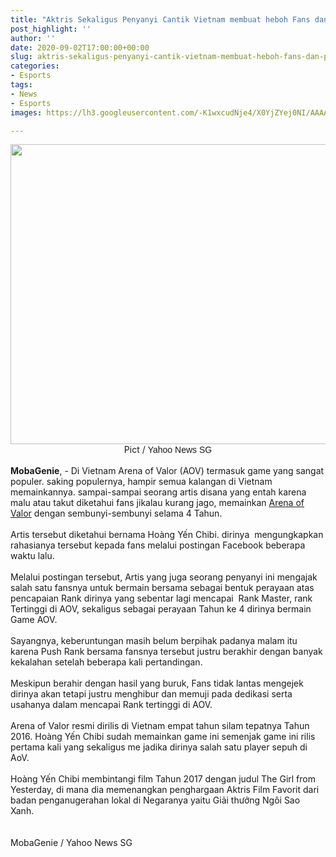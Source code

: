 ```yaml
---
title: "Aktris Sekaligus Penyanyi Cantik Vietnam membuat heboh Fans dan Player Arena of Valor, ini sebabnya! " 
post_highlight: ''
author: ''
date: 2020-09-02T17:00:00+00:00
slug: aktris-sekaligus-penyanyi-cantik-vietnam-membuat-heboh-fans-dan-player-arena-of-valor-ini-sebabnya
categories:
- Esports
tags:
- News
- Esports
images: https://lh3.googleusercontent.com/-K1wxcudNje4/X0YjZYej0NI/AAAAAAAABFg/aH0O3kw-4T4ct-RyM6p9N11R2xPNmROmgCLcBGAsYHQ/s1600/IMG_ORG_1598431951331.jpeg

---
```

<div><div text-align: center;"><img  src="https://lh3.googleusercontent.com/-K1wxcudNje4/X0YjZYej0NI/AAAAAAAABFg/aH0O3kw-4T4ct-RyM6p9N11R2xPNmROmgCLcBGAsYHQ/s1600/IMG_ORG_1598431951331.jpeg"  width="639" height="480"  ></div><div style="text-align: center;">Pict /&nbsp;<span style="font-family: sans-serif;">Yahoo News SG</span></div><br>
</div><div><b>MobaGenie</b>, - Di Vietnam Arena of Valor (AOV) termasuk game yang sangat populer. saking populernya, hampir semua kalangan di Vietnam memainkannya. sampai-sampai seorang artis disana yang entah karena malu atau takut diketahui fans jikalau kurang jago, memainkan <a href="https://mobagenie.my.id/2020/08/aktris-sekaligus-penyanyi-cantik.html" title="">Arena of Valor</a> dengan sembunyi-sembunyi selama 4 Tahun.&nbsp;</div><div><br>
</div><div>Artis tersebut diketahui bernama Hoàng Yến Chibi. dirinya&nbsp; mengungkapkan rahasianya tersebut kepada fans melalui postingan Facebook beberapa waktu lalu.&nbsp;</div><div><br>
</div><div>Melalui postingan tersebut, Artis yang juga seorang penyanyi ini mengajak salah satu fansnya untuk bermain bersama sebagai bentuk perayaan atas pencapaian Rank dirinya yang sebentar lagi mencapai&nbsp; Rank Master, rank Tertinggi di AOV, sekaligus sebagai perayaan Tahun ke 4 dirinya bermain Game AOV.&nbsp;</div><div><br>
</div><div>Sayangnya, keberuntungan masih belum berpihak padanya malam itu karena Push Rank bersama fansnya tersebut justru berakhir dengan banyak kekalahan setelah beberapa kali pertandingan.&nbsp;</div><div><br>
</div><div>Meskipun berahir dengan hasil yang buruk, Fans tidak lantas mengejek dirinya akan tetapi justru menghibur dan memuji pada dedikasi serta usahanya dalam mencapai Rank tertinggi di AOV.</div><div><br>
</div><div>Arena of Valor resmi dirilis di Vietnam empat tahun silam tepatnya Tahun 2016. Hoàng Yến Chibi sudah memainkan game ini semenjak game ini rilis pertama kali yang sekaligus me jadika dirinya salah satu player sepuh di AoV.&nbsp;</div><div><br>
</div><div>Hoàng Yến Chibi membintangi film Tahun 2017 dengan judul The Girl from Yesterday, di mana dia memenangkan penghargaan Aktris Film Favorit dari badan penganugerahan lokal di Negaranya yaitu Giải thưởng Ngôi Sao Xanh.</div><div><br>
</div><div><br>
</div><div>MobaGenie / Yahoo News SG</div>